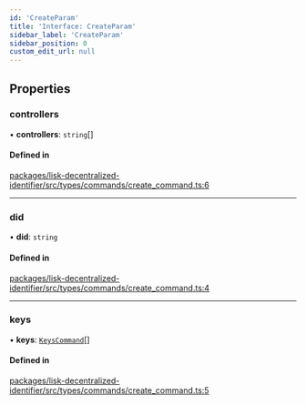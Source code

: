 ```yaml
---
id: 'CreateParam'
title: 'Interface: CreateParam'
sidebar_label: 'CreateParam'
sidebar_position: 0
custom_edit_url: null
---
```


## Properties

### controllers

• **controllers**: `string`[]

#### Defined in

[packages/lisk-decentralized-identifier/src/types/commands/create_command.ts:6](https://github.com/aldhosutra/lisk-did/blob/6db44d1/packages/lisk-decentralized-identifier/src/types/commands/create_command.ts#L6)

---

### did

• **did**: `string`

#### Defined in

[packages/lisk-decentralized-identifier/src/types/commands/create_command.ts:4](https://github.com/aldhosutra/lisk-did/blob/6db44d1/packages/lisk-decentralized-identifier/src/types/commands/create_command.ts#L4)

---

### keys

• **keys**: [`KeysCommand`](KeysCommand.md)[]

#### Defined in

[packages/lisk-decentralized-identifier/src/types/commands/create_command.ts:5](https://github.com/aldhosutra/lisk-did/blob/6db44d1/packages/lisk-decentralized-identifier/src/types/commands/create_command.ts#L5)
